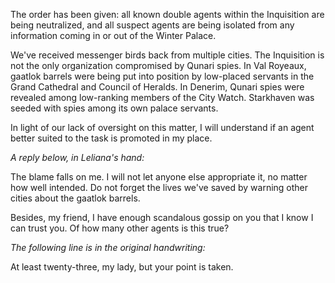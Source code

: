 The order has been given: all known double agents within the Inquisition are being neutralized, and all suspect agents are being isolated from any information coming in or out of the Winter Palace.

We've received messenger birds back from multiple cities. The Inquisition is not the only organization compromised by Qunari spies. In Val Royeaux, gaatlok barrels were being put into position by low-placed servants in the Grand Cathedral and Council of Heralds. In Denerim, Qunari spies were revealed among low-ranking members of the City Watch. Starkhaven was seeded with spies among its own palace servants.

In light of our lack of oversight on this matter, I will understand if an agent better suited to the task is promoted in my place.

<i> A reply below, in Leliana's hand: </i>

The blame falls on me. I will not let anyone else appropriate it, no matter how well intended. Do not forget the lives we've saved by warning other cities about the gaatlok barrels.

Besides, my friend, I have enough scandalous gossip on you that I know I can trust you. Of how many other agents is this true?

<i> The following line is in the original handwriting: </i>

At least twenty-three, my lady, but your point is taken.

